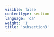 ```yaml
---
visible: false
contenttype: section
language: 'ca'
weight: '1'
title: 'subsection3'
---
```


